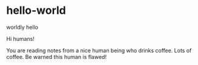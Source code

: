 # hello-world
worldly hello

Hi humans!

You are reading notes from a nice human being who drinks coffee. Lots of coffee. 
Be warned this human is flawed! 
